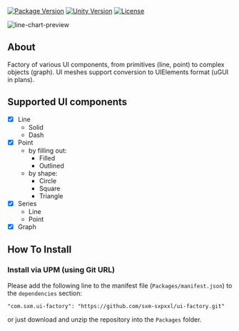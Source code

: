 [![Package Version](https://img.shields.io/badge/version-1.0.1-coral)](https://github.com/sxm-sxpxxl/ui-factory?tab=readme-ov-file#how-to-install)
[![Unity Version](https://img.shields.io/badge/unity-2020.3%2B-blue)](https://unity3d.com/get-unity/download)
[![License](https://img.shields.io/badge/license-MIT-green)](https://github.com/sxm-sxpxxl/ui-factory/blob/master/LICENSE.md)

<p align="left">
  <img alt="line-chart-preview" src="https://github.com/sxm-sxpxxl/ui-factory/assets/37039414/3459c8f9-7d07-4830-b0df-2a4a48c9e01a" />
</p>

## About

Factory of various UI components, from primitives (line, point) to complex objects (graph). UI meshes support conversion to UIElements format (uGUI in plans).

## Supported UI components

- [x] Line
  - Solid
  - Dash
- [x] Point
  - by filling out:
    - Filled
    - Outlined
  - by shape:
    - Circle
    - Square
    - Triangle
- [x] Series
  - Line
  - Point
- [x] Graph

## How To Install
### Install via UPM (using Git URL)
Please add the following line to the manifest file (`Packages/manifest.json`) to the `dependencies` section:

```"com.sxm.ui-factory": "https://github.com/sxm-sxpxxl/ui-factory.git"```

or just download and unzip the repository into the `Packages` folder.
